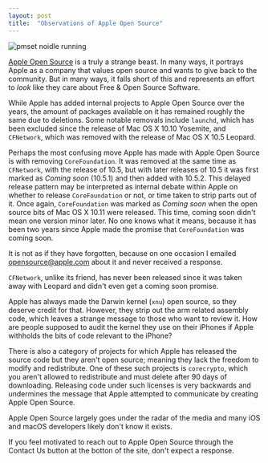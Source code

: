 ```yaml
---
layout: post
title:  "Observations of Apple Open Source"
---
```

![pmset noidle running]({{site.assets}}/apple-open-source.png)

[Apple Open Source](https://opensource.apple.com/) is a truly a strange beast. In many ways, it portrays Apple as a company that values open source and wants to give back to the community. But in many ways, it falls short of this and represents an effort to *look* like they care about Free & Open Source Software.

While Apple has added internal projects to Apple Open Source over the years, the amount of packages available on it has remained roughly the same due to deletions. Some notable removals include `launchd`, which has been excluded since the release of Mac OS X 10.10 Yosemite, and `CFNetwork`, which was removed with the release of Mac OS X 10.5 Leopard.

Perhaps the most confusing move Apple has made with Apple Open Source is with removing `CoreFoundation`. It was removed at the same time as `CFNetwork`, with the release of 10.5, but with later releases of 10.5 it was first marked as *Coming soon* (10.5.1) and then added with 10.5.2. This delayed release pattern may be interpreted as internal debate within Apple on whether to release `CoreFoundation` or not, or time taken to strip parts out of it. Once again, `CoreFoundation` was marked as *Coming soon* when the open source bits of Mac OS X 10.11 were released. This time, coming soon didn't mean one version minor later. No one knows what it means, because it has been two years since Apple made the promise that `CoreFoundation` was coming soon.

It is not as if they have forgotten, because on one occasion I emailed [opensource@apple.com](mailto:opensource@apple.com) about it and never received a response.

`CFNetwork`, unlike its friend, has never been released since it was taken away with Leopard and didn't even get a coming soon promise.

Apple has always made the Darwin kernel (`xnu`) open source, so they deserve credit for that. However, they strip out the arm related assembly code, which leaves a strange message to those who want to review it. How are people supposed to audit the kernel they use on their iPhones if Apple withholds the bits of code relevant to the iPhone?

There is also a category of projects for which Apple has released the source code but they aren't open source; meaning they lack the freedom to modify and redistribute. One of these such projects is `corecrypto`, which you aren't allowed to redistribute and must delete after 90 days of downloading. Releasing code under such licenses is very backwards and undermines the message that Apple attempted to communicate by creating Apple Open Source.

Apple Open Source largely goes under the radar of the media and many iOS and macOS developers likely don't know it exists.

If you feel motivated to reach out to Apple Open Source through the Contact Us button at the botton of the site, don't expect a response.

